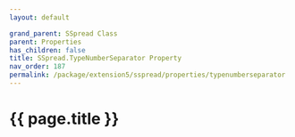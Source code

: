 ```yaml
---
layout: default

grand_parent: SSpread Class
parent: Properties
has_children: false
title: SSpread.TypeNumberSeparator Property
nav_order: 187
permalink: /package/extension5/sspread/properties/typenumberseparator
---
```

# {{ page.title }}